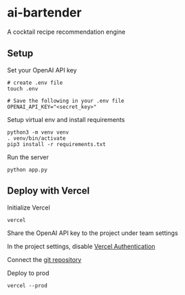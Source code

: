 # ai-bartender
A cocktail recipe recommendation engine

## Setup

Set your OpenAI API key

    # create .env file
    touch .env

    # Save the following in your .env file
    OPENAI_API_KEY="<secret_key>"

Setup virtual env and install requirements

    python3 -m venv venv
    . venv/bin/activate
    pip3 install -r requirements.txt


Run the server

    python app.py

## Deploy with Vercel

Initialize Vercel

    vercel

Share the OpenAI API key to the project under team settings

In the project settings, disable [Vercel Authentication](https://vercel.com/cmonaghans-projects-a39a8622/ai-bartender/settings/deployment-protection)

Connect the [git repository](https://vercel.com/cmonaghans-projects-a39a8622/ai-bartender/settings/git)

Deploy to prod

    vercel --prod
